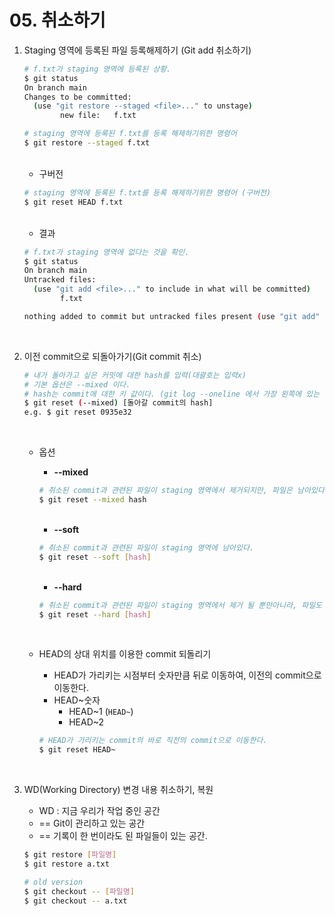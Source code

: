 # 05. 취소하기

1. Staging 영역에 등록된 파일 등록해제하기 (Git add 취소하기)

   

   ```bash
   # f.txt가 staging 영역에 등록된 상황.
   $ git status
   On branch main
   Changes to be committed:
     (use "git restore --staged <file>..." to unstage)
           new file:   f.txt
   
   ```

   

   ```bash
   # staging 영역에 등록된 f.txt를 등록 해제하기위한 명령어 
   $ git restore --staged f.txt
   ```

   <br>

   - 구버전

   ```bash
   # staging 영역에 등록된 f.txt를 등록 해제하기위한 명령어 (구버전)
   $ git reset HEAD f.txt
   ```

   <br>

   - 결과

   ```bash
   # f.txt가 staging 영역에 없다는 것을 확인.
   $ git status
   On branch main
   Untracked files:
     (use "git add <file>..." to include in what will be committed)
           f.txt
   
   nothing added to commit but untracked files present (use "git add" to track)
   ```

   <br>

2. 이전 commit으로 되돌아가기(Git commit 취소)

   ```bash
   # 내가 돌아가고 싶은 커밋에 대한 hash를 입력(대괄호는 입력x)
   # 기본 옵션은 --mixed 이다.
   # hash는 commit에 대한 키 값이다. (git log --oneline 에서 가장 왼쪽에 있는 값)
   $ git reset (--mixed) [돌아갈 commit의 hash]
   e.g. $ git reset 0935e32
   ```

   <br>

   - 옵션

     - **--mixed**

     ```bash
     # 취소된 commit과 관련된 파일이 staging 영역에서 제거되지만, 파일은 남아있다.
     $ git reset --mixed hash
     ```

     <br>

     - **--soft**

     ```bash
     # 취소된 commit과 관련된 파일이 staging 영역에 남아있다.
     $ git reset --soft [hash]
     ```

     <br>

     - **--hard**

     ```bash
     # 취소된 commit과 관련된 파일이 staging 영역에서 제거 될 뿐만아니라, 파일도 제거된다.
     $ git reset --hard [hash]
     ```

     <br>

   - HEAD의 상대 위치를 이용한 commit 되돌리기

     - HEAD가 가리키는 시점부터 숫자만큼 뒤로 이동하여, 이전의 commit으로 이동한다.
     - HEAD~숫자 
       - HEAD~1 (`HEAD~`)
       - HEAD~2 

     ```bash
     # HEAD가 가리키는 commit의 바로 직전의 commit으로 이동한다.
     $ git reset HEAD~
     ```

<br>


3. WD(Working Directory) 변경 내용 취소하기, 복원

   - WD : 지금 우리가 작업 중인 공간 
   - == Git이 관리하고 있는 공간
   - == 기록이 한 번이라도 된 파일들이 있는 공간.

   ```bash
   $ git restore [파일명]
   $ git restore a.txt
   
   # old version
   $ git checkout -- [파일명]
   $ git checkout -- a.txt
   ```

   